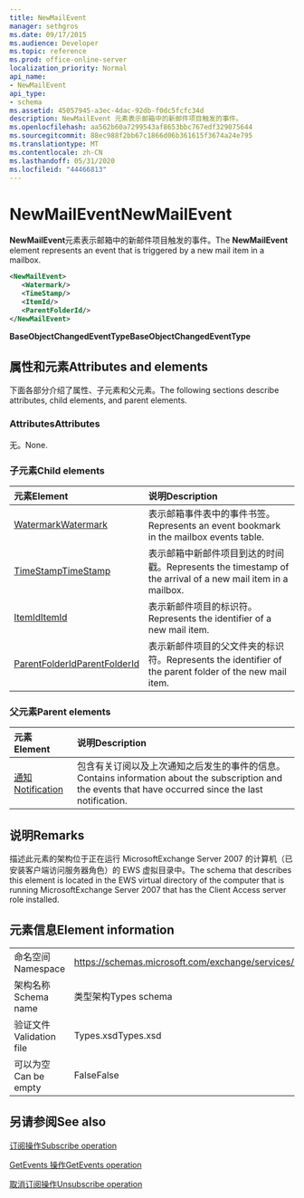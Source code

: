 ```yaml
---
title: NewMailEvent
manager: sethgros
ms.date: 09/17/2015
ms.audience: Developer
ms.topic: reference
ms.prod: office-online-server
localization_priority: Normal
api_name:
- NewMailEvent
api_type:
- schema
ms.assetid: 45057945-a3ec-4dac-92db-f0dc5fcfc34d
description: NewMailEvent 元素表示邮箱中的新邮件项目触发的事件。
ms.openlocfilehash: aa562b60a7299543af8653bbc767edf329075644
ms.sourcegitcommit: 88ec988f2bb67c1866d06b361615f3674a24e795
ms.translationtype: MT
ms.contentlocale: zh-CN
ms.lasthandoff: 05/31/2020
ms.locfileid: "44466813"
---
```

# <a name="newmailevent"></a><span data-ttu-id="08280-103">NewMailEvent</span><span class="sxs-lookup"><span data-stu-id="08280-103">NewMailEvent</span></span>

<span data-ttu-id="08280-104">**NewMailEvent**元素表示邮箱中的新邮件项目触发的事件。</span><span class="sxs-lookup"><span data-stu-id="08280-104">The **NewMailEvent** element represents an event that is triggered by a new mail item in a mailbox.</span></span> 
  
```xml
<NewMailEvent>
   <Watermark/>
   <TimeStamp/>
   <ItemId/>
   <ParentFolderId/>
</NewMailEvent>
```

 <span data-ttu-id="08280-105">**BaseObjectChangedEventType**</span><span class="sxs-lookup"><span data-stu-id="08280-105">**BaseObjectChangedEventType**</span></span>
## <a name="attributes-and-elements"></a><span data-ttu-id="08280-106">属性和元素</span><span class="sxs-lookup"><span data-stu-id="08280-106">Attributes and elements</span></span>

<span data-ttu-id="08280-107">下面各部分介绍了属性、子元素和父元素。</span><span class="sxs-lookup"><span data-stu-id="08280-107">The following sections describe attributes, child elements, and parent elements.</span></span>
  
### <a name="attributes"></a><span data-ttu-id="08280-108">Attributes</span><span class="sxs-lookup"><span data-stu-id="08280-108">Attributes</span></span>

<span data-ttu-id="08280-109">无。</span><span class="sxs-lookup"><span data-stu-id="08280-109">None.</span></span>
  
### <a name="child-elements"></a><span data-ttu-id="08280-110">子元素</span><span class="sxs-lookup"><span data-stu-id="08280-110">Child elements</span></span>

|<span data-ttu-id="08280-111">**元素**</span><span class="sxs-lookup"><span data-stu-id="08280-111">**Element**</span></span>|<span data-ttu-id="08280-112">**说明**</span><span class="sxs-lookup"><span data-stu-id="08280-112">**Description**</span></span>|
|:-----|:-----|
|[<span data-ttu-id="08280-113">Watermark</span><span class="sxs-lookup"><span data-stu-id="08280-113">Watermark</span></span>](watermark.md) <br/> |<span data-ttu-id="08280-114">表示邮箱事件表中的事件书签。</span><span class="sxs-lookup"><span data-stu-id="08280-114">Represents an event bookmark in the mailbox events table.</span></span>  <br/> |
|[<span data-ttu-id="08280-115">TimeStamp</span><span class="sxs-lookup"><span data-stu-id="08280-115">TimeStamp</span></span>](timestamp.md) <br/> |<span data-ttu-id="08280-116">表示邮箱中新邮件项目到达的时间戳。</span><span class="sxs-lookup"><span data-stu-id="08280-116">Represents the timestamp of the arrival of a new mail item in a mailbox.</span></span>  <br/> |
|[<span data-ttu-id="08280-117">ItemId</span><span class="sxs-lookup"><span data-stu-id="08280-117">ItemId</span></span>](itemid.md) <br/> |<span data-ttu-id="08280-118">表示新邮件项目的标识符。</span><span class="sxs-lookup"><span data-stu-id="08280-118">Represents the identifier of a new mail item.</span></span>  <br/> |
|[<span data-ttu-id="08280-119">ParentFolderId</span><span class="sxs-lookup"><span data-stu-id="08280-119">ParentFolderId</span></span>](parentfolderid.md) <br/> |<span data-ttu-id="08280-120">表示新邮件项目的父文件夹的标识符。</span><span class="sxs-lookup"><span data-stu-id="08280-120">Represents the identifier of the parent folder of the new mail item.</span></span>  <br/> |
   
### <a name="parent-elements"></a><span data-ttu-id="08280-121">父元素</span><span class="sxs-lookup"><span data-stu-id="08280-121">Parent elements</span></span>

|<span data-ttu-id="08280-122">**元素**</span><span class="sxs-lookup"><span data-stu-id="08280-122">**Element**</span></span>|<span data-ttu-id="08280-123">**说明**</span><span class="sxs-lookup"><span data-stu-id="08280-123">**Description**</span></span>|
|:-----|:-----|
|[<span data-ttu-id="08280-124">通知</span><span class="sxs-lookup"><span data-stu-id="08280-124">Notification</span></span>](notification-ex15websvcsotherref.md) <br/> |<span data-ttu-id="08280-125">包含有关订阅以及上次通知之后发生的事件的信息。</span><span class="sxs-lookup"><span data-stu-id="08280-125">Contains information about the subscription and the events that have occurred since the last notification.</span></span>  <br/> |
   
## <a name="remarks"></a><span data-ttu-id="08280-126">说明</span><span class="sxs-lookup"><span data-stu-id="08280-126">Remarks</span></span>

<span data-ttu-id="08280-127">描述此元素的架构位于正在运行 MicrosoftExchange Server 2007 的计算机（已安装客户端访问服务器角色）的 EWS 虚拟目录中。</span><span class="sxs-lookup"><span data-stu-id="08280-127">The schema that describes this element is located in the EWS virtual directory of the computer that is running MicrosoftExchange Server 2007 that has the Client Access server role installed.</span></span>
  
## <a name="element-information"></a><span data-ttu-id="08280-128">元素信息</span><span class="sxs-lookup"><span data-stu-id="08280-128">Element information</span></span>

|||
|:-----|:-----|
|<span data-ttu-id="08280-129">命名空间</span><span class="sxs-lookup"><span data-stu-id="08280-129">Namespace</span></span>  <br/> |https://schemas.microsoft.com/exchange/services/2006/types  <br/> |
|<span data-ttu-id="08280-130">架构名称</span><span class="sxs-lookup"><span data-stu-id="08280-130">Schema name</span></span>  <br/> |<span data-ttu-id="08280-131">类型架构</span><span class="sxs-lookup"><span data-stu-id="08280-131">Types schema</span></span>  <br/> |
|<span data-ttu-id="08280-132">验证文件</span><span class="sxs-lookup"><span data-stu-id="08280-132">Validation file</span></span>  <br/> |<span data-ttu-id="08280-133">Types.xsd</span><span class="sxs-lookup"><span data-stu-id="08280-133">Types.xsd</span></span>  <br/> |
|<span data-ttu-id="08280-134">可以为空</span><span class="sxs-lookup"><span data-stu-id="08280-134">Can be empty</span></span>  <br/> |<span data-ttu-id="08280-135">False</span><span class="sxs-lookup"><span data-stu-id="08280-135">False</span></span>  <br/> |
   
## <a name="see-also"></a><span data-ttu-id="08280-136">另请参阅</span><span class="sxs-lookup"><span data-stu-id="08280-136">See also</span></span>



[<span data-ttu-id="08280-137">订阅操作</span><span class="sxs-lookup"><span data-stu-id="08280-137">Subscribe operation</span></span>](subscribe-operation.md)
  
[<span data-ttu-id="08280-138">GetEvents 操作</span><span class="sxs-lookup"><span data-stu-id="08280-138">GetEvents operation</span></span>](getevents-operation.md)
  
[<span data-ttu-id="08280-139">取消订阅操作</span><span class="sxs-lookup"><span data-stu-id="08280-139">Unsubscribe operation</span></span>](unsubscribe-operation.md)

